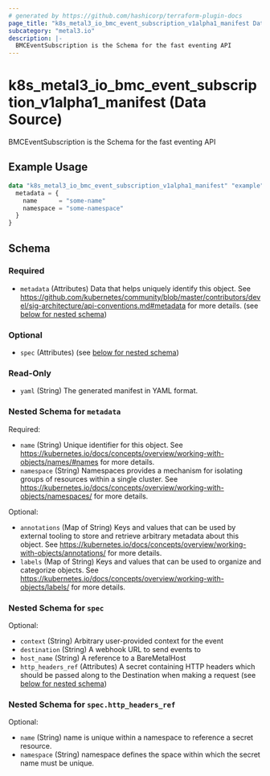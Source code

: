 ```yaml
---
# generated by https://github.com/hashicorp/terraform-plugin-docs
page_title: "k8s_metal3_io_bmc_event_subscription_v1alpha1_manifest Data Source - terraform-provider-k8s"
subcategory: "metal3.io"
description: |-
  BMCEventSubscription is the Schema for the fast eventing API
---
```


# k8s_metal3_io_bmc_event_subscription_v1alpha1_manifest (Data Source)

BMCEventSubscription is the Schema for the fast eventing API

## Example Usage

```terraform
data "k8s_metal3_io_bmc_event_subscription_v1alpha1_manifest" "example" {
  metadata = {
    name      = "some-name"
    namespace = "some-namespace"
  }
}
```

<!-- schema generated by tfplugindocs -->
## Schema

### Required

- `metadata` (Attributes) Data that helps uniquely identify this object. See https://github.com/kubernetes/community/blob/master/contributors/devel/sig-architecture/api-conventions.md#metadata for more details. (see [below for nested schema](#nestedatt--metadata))

### Optional

- `spec` (Attributes) (see [below for nested schema](#nestedatt--spec))

### Read-Only

- `yaml` (String) The generated manifest in YAML format.

<a id="nestedatt--metadata"></a>
### Nested Schema for `metadata`

Required:

- `name` (String) Unique identifier for this object. See https://kubernetes.io/docs/concepts/overview/working-with-objects/names/#names for more details.
- `namespace` (String) Namespaces provides a mechanism for isolating groups of resources within a single cluster. See https://kubernetes.io/docs/concepts/overview/working-with-objects/namespaces/ for more details.

Optional:

- `annotations` (Map of String) Keys and values that can be used by external tooling to store and retrieve arbitrary metadata about this object. See https://kubernetes.io/docs/concepts/overview/working-with-objects/annotations/ for more details.
- `labels` (Map of String) Keys and values that can be used to organize and categorize objects. See https://kubernetes.io/docs/concepts/overview/working-with-objects/labels/ for more details.


<a id="nestedatt--spec"></a>
### Nested Schema for `spec`

Optional:

- `context` (String) Arbitrary user-provided context for the event
- `destination` (String) A webhook URL to send events to
- `host_name` (String) A reference to a BareMetalHost
- `http_headers_ref` (Attributes) A secret containing HTTP headers which should be passed along to the Destination when making a request (see [below for nested schema](#nestedatt--spec--http_headers_ref))

<a id="nestedatt--spec--http_headers_ref"></a>
### Nested Schema for `spec.http_headers_ref`

Optional:

- `name` (String) name is unique within a namespace to reference a secret resource.
- `namespace` (String) namespace defines the space within which the secret name must be unique.

